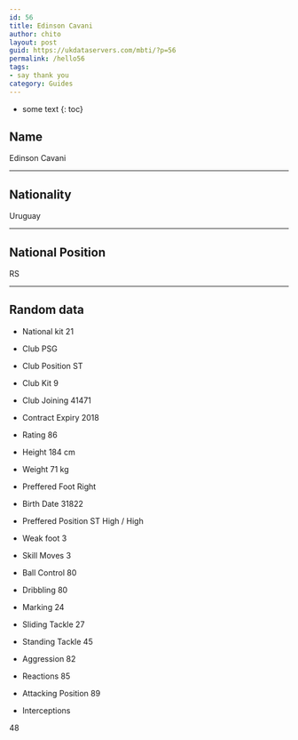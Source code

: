 ```yaml
---
id: 56
title: Edinson Cavani
author: chito
layout: post
guid: https://ukdataservers.com/mbti/?p=56
permalink: /hello56
tags:
- say thank you
category: Guides
---
```


* some text
{: toc}


## Name  
Edinson Cavani 

* * *

## Nationality  
Uruguay 

* * *

## National Position  
RS 

* * *

## Random data 

  * National kit 
21 

  * Club 
PSG 

  * Club Position 
ST 

  * Club Kit 
9 

  * Club Joining 
41471 

  * Contract Expiry 
2018 

  * Rating 
86 

  * Height 
184 cm 

  * Weight 
71 kg 

  * Preffered Foot 
Right 

  * Birth Date 
31822 

  * Preffered Position 
ST High / High 

  * Weak foot 
3 

  * Skill Moves 
3 

  * Ball Control 
80 

  * Dribbling 
80 

  * Marking 
24 

  * Sliding Tackle 
27 

  * Standing Tackle 
45 

  * Aggression 
82 

  * Reactions 
85 

  * Attacking Position 
89 

  * Interceptions 

48